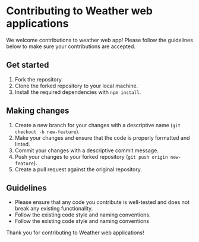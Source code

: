 # Contributing to Weather web applications

We welcome contributions to weather web app! Please follow the guidelines below to make sure your contributions are accepted.

## Get started

1. Fork the repository.
2. Clone the forked repository to your local machine.
3. Install the required dependencies with `npm install`.

## Making changes

1. Create a new branch for your changes with a descriptive name (`git checkout -b new-feature`).
2. Make your changes and ensure that the code is properly formatted and linted.
3. Commit your changes with a descriptive commit message.
4. Push your changes to your forked repository (`git push origin new-feature`).
5. Create a pull request against the original repository.

## Guidelines

- Please ensure that any code you contribute is well-tested and does not break any existing functionality.
- Follow the existing code style and naming conventions.
-   Follow the existing code style and naming conventions

Thank you for contributing to Weather web applications!